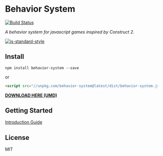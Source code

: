 # Behavior System

[![Build Status](https://travis-ci.org/luizbills/behavior-system.svg?branch=master)](https://travis-ci.org/luizbills/behavior-system)

*A behavior system for javascript games inspired by Construct 2.*

[![js-standard-style](https://cdn.rawgit.com/feross/standard/master/badge.svg)](https://github.com/feross/standard)

## Install

`npm install behavior-system --save`

or

```html
<script src="//unpkg.com/behavior-system@latest/dist/behavior-system.js"></script>
```

**[DOWNLOAD HERE (UMD)](https://unpkg.com/behavior-system@latest/dist/behavior-system.js)**

## Getting Started

[Introduction Guide](https://github.com/luizbills/behavior-system/wiki/Getting-Started)

## License
MIT
